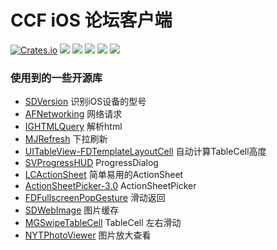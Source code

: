 # CCF iOS 论坛客户端

[![Crates.io](https://img.shields.io/badge/version-2.0.0-red.svg)](https://itunes.apple.com/cn/app/ccf-jing-pin-lun-tan-ke-hu-duan/id1099534950)
[![](https://img.shields.io/badge/Language-Objective--C-green.svg)]()
[![](https://img.shields.io/badge/Xcode-v7.3.1-blue.svg)]()
[![](https://img.shields.io/badge/Cocodpods-v0.39.0-blue.svg)]()
[![](https://img.shields.io/badge/Target->=iOS8.0-blue.svg)]()
[![](https://img.shields.io/badge/Devices-iPhone&iPad-blue.svg)]()

### 使用到的一些开源库
+ [SDVersion](https://github.com/sebyddd/SDVersion) 识别iOS设备的型号
+ [AFNetworking](https://github.com/AFNetworking/AFNetworking) 网络请求
+ [IGHTMLQuery](https://github.com/siuying/IGHTMLQuery) 解析html
+ [MJRefresh](https://github.com/CoderMJLee/MJRefresh) 下拉刷新
+ [UITableView-FDTemplateLayoutCell](https://github.com/forkingdog/UITableView-FDTemplateLayoutCell) 自动计算TableCell高度
+ [SVProgressHUD](https://github.com/SVProgressHUD/SVProgressHUD) ProgressDialog
+ [LCActionSheet](https://github.com/iTofu/LCActionSheet) 简单易用的ActionSheet
+ [ActionSheetPicker-3.0](https://github.com/skywinder/ActionSheetPicker-3.0) ActionSheetPicker
+ [FDFullscreenPopGesture](https://github.com/forkingdog/FDFullscreenPopGesture) 滑动返回
+ [SDWebImage](https://github.com/rs/SDWebImage) 图片缓存
+ [MGSwipeTableCell](https://github.com/MortimerGoro/MGSwipeTableCell) TableCell 左右滑动
+ [NYTPhotoViewer](https://github.com/NYTimes/NYTPhotoViewer) 图片放大查看
